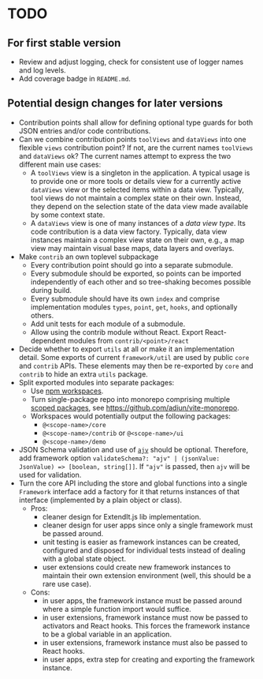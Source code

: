# TODO

## For first stable version

* Review and adjust logging, check for consistent use of logger names 
  and log levels.
* Add coverage badge in `README.md`.

## Potential design changes for later versions

* Contribution points shall allow for defining optional type guards
  for both JSON entries and/or code contributions.
* Can we combine contribution points `toolViews` and `dataViews` into one
  flexible `views` contribution point? If not, are the current names
  `toolViews` and `dataViews` ok?
  The current names attempt to express the two different main use cases: 
  - A `toolViews` view is a singleton in the application. 
    A typical usage is to provide one or more tools or details view for a 
    currently active `dataViews` view or the selected items within a data view.
    Typically, tool views do not maintain a complex state on their own. Instead, 
    they depend on the selection state of the data view made available by 
    some context state. 
  - A `dataViews` view is one of many instances of a _data view type_.
    Its code contribution is a data view factory. 
    Typically, data view instances maintain a complex view state on their own,
    e.g., a map view may maintain visual base maps, data layers and overlays.
* Make `contrib` an own toplevel subpackage
  - Every contribution point should go into a separate submodule.
  - Every submodule should be exported, so points can
    be imported independently of each other and so tree-shaking
    becomes possible during build.
  - Every submodule should have its own `index` and comprise implementation
    modules `types`, `point`, `get`, `hooks`, and optionally others.
  - Add unit tests for each module of a submodule.
  - Allow using the contrib module without React.
    Export React-dependent modules from `contrib/<point>/react`
* Decide whether to export `utils` at all or make it an implementation detail.
  Some exports of current `framework/util` are used by public `core` and
  `contrib` APIs. These elements may then be re-exported by `core` and
  `contrib` to hide an extra `utils` package.
* Split exported modules into separate packages:
  - Use [npm workspaces](https://docs.npmjs.com/cli/v7/using-npm/workspaces).
  - Turn single-package repo into monorepo comprising multiple 
    [scoped packages](https://docs.npmjs.com/creating-and-publishing-scoped-public-packages),
    see https://github.com/adiun/vite-monorepo.
  - Workspaces would potentially output the following packages: 
    + `@<scope-name>/core`
    + `@<scope-name>/contrib` or `@<scope-name>/ui`
    + `@<scope-name>/demo`
* JSON Schema validation and use of [`ajv`](https://ajv.js.org/) 
  should be optional. Therefore, add framework option 
  `validateSchema?: "ajv" | (jsonValue: JsonValue) => [boolean, string[]]`.
  If `"ajv"` is passed, then `ajv` will be used for validation.
* Turn the core API including the store and global functions into a single
  `Framework` interface add a factory for it that returns instances of that 
  interface (implemented by a plain object or class).
  - Pros: 
    + cleaner design for ExtendIt.js lib implementation.
    + cleaner design for user apps since only a single framework 
      must be passed around.
    + unit testing is easier as framework instances can be created, configured 
      and disposed for individual tests instead of dealing with a global state 
      object.
    + user extensions could create new framework instances to maintain their
      own extension environment (well, this should be a rare use case).
  - Cons:
    + in user apps, the framework instance must be passed around where a simple
      function import would suffice.
    + in user extensions, framework instance must now be passed to 
      activators and React hooks. This forces the framework instance to be a 
      global variable in an application.
    + in user extensions, framework instance must also be passed to React hooks.
    + in user apps, extra step for creating and exporting the framework 
      instance.
